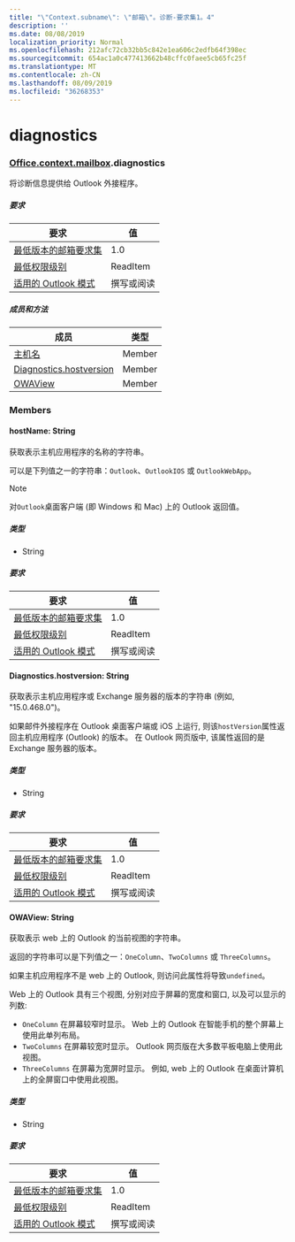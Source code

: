 ```yaml
---
title: "\"Context.subname\": \"邮箱\"。诊断-要求集1。4"
description: ''
ms.date: 08/08/2019
localization_priority: Normal
ms.openlocfilehash: 212afc72cb32bb5c842e1ea606c2edfb64f398ec
ms.sourcegitcommit: 654ac1a0c477413662b48cffc0faee5cb65fc25f
ms.translationtype: MT
ms.contentlocale: zh-CN
ms.lasthandoff: 08/09/2019
ms.locfileid: "36268353"
---
```

# <a name="diagnostics"></a>diagnostics

### <a name="officeofficemdcontextofficecontextmdmailboxofficecontextmailboxmddiagnostics"></a>[Office](Office.md)[.context](Office.context.md)[.mailbox](Office.context.mailbox.md).diagnostics

将诊断信息提供给 Outlook 外接程序。

##### <a name="requirements"></a>要求

|要求| 值|
|---|---|
|[最低版本的邮箱要求集](/office/dev/add-ins/reference/requirement-sets/outlook-api-requirement-sets)| 1.0|
|[最低权限级别](/outlook/add-ins/understanding-outlook-add-in-permissions)| ReadItem|
|[适用的 Outlook 模式](/outlook/add-ins/#extension-points)| 撰写或阅读|

##### <a name="members-and-methods"></a>成员和方法

| 成员 | 类型 |
|--------|------|
| [主机名](#hostname-string) | Member |
| [Diagnostics.hostversion](#hostversion-string) | Member |
| [OWAView](#owaview-string) | Member |

### <a name="members"></a>Members

#### <a name="hostname-string"></a>hostName: String

获取表示主机应用程序的名称的字符串。

可以是下列值之一的字符串：`Outlook`、`OutlookIOS` 或 `OutlookWebApp`。

> [!NOTE]
> 对`Outlook`桌面客户端 (即 Windows 和 Mac) 上的 Outlook 返回值。

##### <a name="type"></a>类型

*   String

##### <a name="requirements"></a>要求

|要求| 值|
|---|---|
|[最低版本的邮箱要求集](/office/dev/add-ins/reference/requirement-sets/outlook-api-requirement-sets)| 1.0|
|[最低权限级别](/outlook/add-ins/understanding-outlook-add-in-permissions)| ReadItem|
|[适用的 Outlook 模式](/outlook/add-ins/#extension-points)| 撰写或阅读|

#### <a name="hostversion-string"></a>Diagnostics.hostversion: String

获取表示主机应用程序或 Exchange 服务器的版本的字符串 (例如, "15.0.468.0")。

如果邮件外接程序在 Outlook 桌面客户端或 iOS 上运行, 则该`hostVersion`属性返回主机应用程序 (Outlook) 的版本。 在 Outlook 网页版中, 该属性返回的是 Exchange 服务器的版本。

##### <a name="type"></a>类型

*   String

##### <a name="requirements"></a>要求

|要求| 值|
|---|---|
|[最低版本的邮箱要求集](/office/dev/add-ins/reference/requirement-sets/outlook-api-requirement-sets)| 1.0|
|[最低权限级别](/outlook/add-ins/understanding-outlook-add-in-permissions)| ReadItem|
|[适用的 Outlook 模式](/outlook/add-ins/#extension-points)| 撰写或阅读|

#### <a name="owaview-string"></a>OWAView: String

获取表示 web 上的 Outlook 的当前视图的字符串。

返回的字符串可以是下列值之一：`OneColumn`、`TwoColumns` 或 `ThreeColumns`。

如果主机应用程序不是 web 上的 Outlook, 则访问此属性将导致`undefined`。

Web 上的 Outlook 具有三个视图, 分别对应于屏幕的宽度和窗口, 以及可以显示的列数:

*   `OneColumn` 在屏幕较窄时显示。 Web 上的 Outlook 在智能手机的整个屏幕上使用此单列布局。
*   `TwoColumns` 在屏幕较宽时显示。 Outlook 网页版在大多数平板电脑上使用此视图。
*   `ThreeColumns` 在屏幕为宽屏时显示。 例如, web 上的 Outlook 在桌面计算机上的全屏窗口中使用此视图。

##### <a name="type"></a>类型

*   String

##### <a name="requirements"></a>要求

|要求| 值|
|---|---|
|[最低版本的邮箱要求集](/office/dev/add-ins/reference/requirement-sets/outlook-api-requirement-sets)| 1.0|
|[最低权限级别](/outlook/add-ins/understanding-outlook-add-in-permissions)| ReadItem|
|[适用的 Outlook 模式](/outlook/add-ins/#extension-points)| 撰写或阅读|
